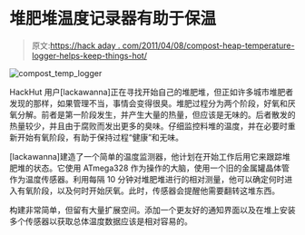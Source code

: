 # 堆肥堆温度记录器有助于保温

> 原文:[https://hack aday . com/2011/04/08/compost-heap-temperature-logger-helps-keep-things-hot/](https://hackaday.com/2011/04/08/compost-heap-temperature-logger-helps-keep-things-hot/)

![compost_temp_logger](../Images/6ad99f08b66248ae796ecf743b9b34c8.png "compost_temp_logger")

HackHut 用户[lackawanna]正在寻找开始自己的堆肥堆，但正如许多城市堆肥者发现的那样，如果管理不当，事情会变得很臭。堆肥过程分为两个阶段，好氧和厌氧分解。前者是第一阶段发生，并产生大量的热量，但应该是无味的。后者散发的热量较少，并且由于腐败而发出更多的臭味。仔细监控料堆的温度，并在必要时重新开始有氧阶段，有助于保持过程“健康”和无味。

[lackawanna]建造了一个简单的温度监测器，他计划在开始工作后用它来跟踪堆肥堆的状态。它使用 ATmega328 作为操作的大脑，使用一个旧的金属罐晶体管作为温度传感器。利用每隔 10 分钟对堆肥堆进行的相对测量，他可以确定何时进入有氧阶段，以及何时开始厌氧。此时，传感器会提醒他需要翻转这堆东西。

构建非常简单，但留有大量扩展空间。添加一个更友好的通知界面以及在堆上安装多个传感器以获取总体温度数据应该是相对容易的。